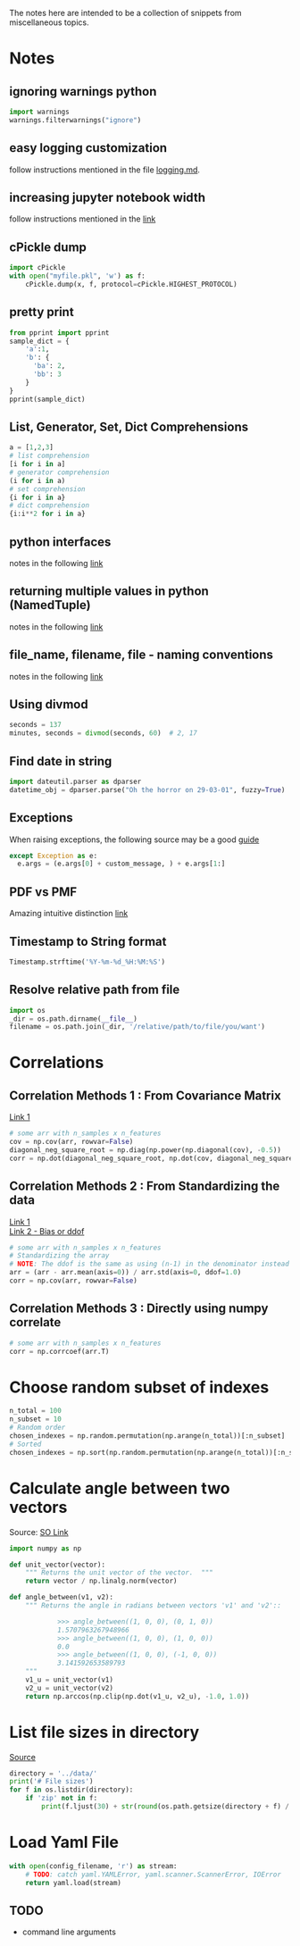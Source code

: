 The notes here are intended to be a collection of snippets from miscellaneous topics.

# Notes

## ignoring warnings python
```python
import warnings
warnings.filterwarnings("ignore")
```

## easy logging customization
follow instructions mentioned in the file [logging.md](logging.md).

## increasing jupyter notebook width
  follow instructions mentioned in the [link](http://stackoverflow.com/questions/21971449/how-do-i-increase-the-cell-width-of-the-ipython-notebook-in-my-browser)

## cPickle dump
```python
import cPickle
with open("myfile.pkl", 'w') as f:
    cPickle.dump(x, f, protocol=cPickle.HIGHEST_PROTOCOL)
```

## pretty print
```python
from pprint import pprint
sample_dict = {
    'a':1,
    'b': {
      'ba': 2,
      'bb': 3
    }
}
pprint(sample_dict)
```

## List, Generator, Set, Dict Comprehensions
```python
a = [1,2,3]
# list comprehension
[i for i in a]
# generator comprehension  
(i for i in a)
# set comprehension
{i for i in a}
# dict comprehension
{i:i**2 for i in a}
```

## python interfaces
notes in the following [link](http://stackoverflow.com/questions/372042/difference-between-abstract-class-and-interface-in-python)

## returning multiple values in python (NamedTuple)
notes in the following [link](http://stackoverflow.com/questions/354883/how-do-you-return-multiple-values-in-python)

## file_name, filename, file - naming conventions
notes in the following [link](http://english.stackexchange.com/questions/5366/which-is-correct-filename-file-name-or-filename)

## Using divmod
```python
seconds = 137
minutes, seconds = divmod(seconds, 60)  # 2, 17
```

## Find date in string
```python
import dateutil.parser as dparser
datetime_obj = dparser.parse("Oh the horror on 29-03-01", fuzzy=True)
```

## Exceptions
When raising exceptions, the following source may be a good [guide](http://stackoverflow.com/questions/9157210/how-do-i-raise-the-same-exception-with-a-custom-message-in-python)
```python
except Exception as e:
  e.args = (e.args[0] + custom_message, ) + e.args[1:]
```

## PDF vs PMF
Amazing intuitive distinction [link](http://math.stackexchange.com/questions/23293/probability-density-function-vs-probability-mass-function)


## Timestamp to String format
```python
Timestamp.strftime('%Y-%m-%d_%H:%M:%S')
```

## Resolve relative path from file
```python
import os
_dir = os.path.dirname(__file__)
filename = os.path.join(_dir, '/relative/path/to/file/you/want')
```

# Correlations

## Correlation Methods 1 : From Covariance Matrix
[Link 1](https://en.wikipedia.org/wiki/Covariance_matrix#Correlation_matrix)
```python
# some arr with n_samples x n_features
cov = np.cov(arr, rowvar=False)
diagonal_neg_square_root = np.diag(np.power(np.diagonal(cov), -0.5))
corr = np.dot(diagonal_neg_square_root, np.dot(cov, diagonal_neg_square_root))
```

## Correlation Methods 2 : From Standardizing the data
[Link 1](https://en.wikipedia.org/wiki/Covariance_matrix#Correlation_matrix)  
[Link 2 - Bias or ddof](https://en.wikipedia.org/wiki/Covariance_matrix#Estimation)
```python
# some arr with n_samples x n_features
# Standardizing the array
# NOTE: The ddof is the same as using (n-1) in the denominator instead of (n)
arr = (arr - arr.mean(axis=0)) / arr.std(axis=0, ddof=1.0)
corr = np.cov(arr, rowvar=False)
```

## Correlation Methods 3 : Directly using numpy correlate
```python
# some arr with n_samples x n_features
corr = np.corrcoef(arr.T)
```

# Choose random subset of indexes
```python
n_total = 100
n_subset = 10
# Random order
chosen_indexes = np.random.permutation(np.arange(n_total))[:n_subset]
# Sorted
chosen_indexes = np.sort(np.random.permutation(np.arange(n_total))[:n_subset])
```

# Calculate angle between two vectors
Source: [SO Link](http://stackoverflow.com/questions/2827393/angles-between-two-n-dimensional-vectors-in-python/13849249#13849249)
```python
import numpy as np

def unit_vector(vector):
    """ Returns the unit vector of the vector.  """
    return vector / np.linalg.norm(vector)

def angle_between(v1, v2):
    """ Returns the angle in radians between vectors 'v1' and 'v2'::

            >>> angle_between((1, 0, 0), (0, 1, 0))
            1.5707963267948966
            >>> angle_between((1, 0, 0), (1, 0, 0))
            0.0
            >>> angle_between((1, 0, 0), (-1, 0, 0))
            3.141592653589793
    """
    v1_u = unit_vector(v1)
    v2_u = unit_vector(v2)
    return np.arccos(np.clip(np.dot(v1_u, v2_u), -1.0, 1.0))
```

# List file sizes in directory
[Source](https://www.kaggle.com/anokas/quora-question-pairs/data-analysis-xgboost-starter-0-35460-lb)
```python
directory = '../data/'
print('# File sizes')
for f in os.listdir(directory):
    if 'zip' not in f:
        print(f.ljust(30) + str(round(os.path.getsize(directory + f) / 1000000, 2)) + 'MB')
```

# Load Yaml File
```python
with open(config_filename, 'r') as stream:
    # TODO: catch yaml.YAMLError, yaml.scanner.ScannerError, IOError
    return yaml.load(stream)
```

## TODO
* command line arguments
